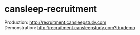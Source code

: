 # cansleep-recruitment

Production:    http://recruitment.cansleepstudy.com  
Demonstration: http://recruitment.cansleepstudy.com?tb=demo  
